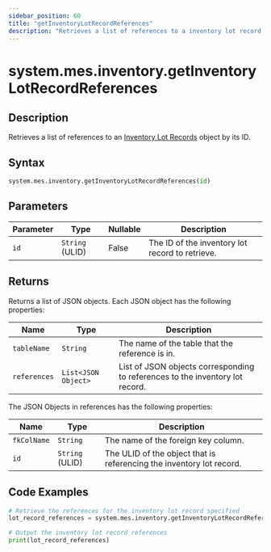 ```yaml
---
sidebar_position: 60
title: "getInventoryLotRecordReferences"
description: "Retrieves a list of references to a inventory lot record with the given ID."
---
```


# system.mes.inventory.getInventoryLotRecordReferences

## Description

Retrieves a list of references to an [Inventory Lot Records](../../data-model/inventory-model/inventory-lot-record) object by its ID.

## Syntax

```python
system.mes.inventory.getInventoryLotRecordReferences(id)
```

## Parameters

| Parameter | Type            | Nullable | Description                                     |
|-----------|-----------------|----------|-------------------------------------------------|
| `id`      | `String` (ULID) | False    | The ID of the inventory lot record to retrieve. |

## Returns

Returns a list of JSON objects. Each JSON object has the following properties:

| Name         | Type                | Description                                                                   |
|--------------|---------------------|-------------------------------------------------------------------------------|
| `tableName`  | `String`            | The name of the table that the reference is in.                               |
| `references` | `List<JSON Object>` | List of JSON objects corresponding to references to the inventory lot record. |

The JSON Objects in references has the following properties:

| Name        | Type            | Description                                                          |
|-------------|-----------------|----------------------------------------------------------------------|
| `fkColName` | `String`        | The name of the foreign key column.                                  |
| `id`        | `String` (ULID) | The ULID of the object that is referencing the inventory lot record. |

## Code Examples

```python
# Retrieve the references for the inventory lot record specified
lot_record_references = system.mes.inventory.getInventoryLotRecordReferences('VQNX3P98-01JE6QXQX0-993FMEHT')

# Output the inventory lot record references
print(lot_record_references)
```
